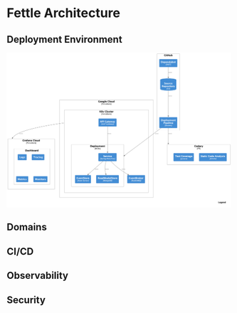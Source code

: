 # Fettle Architecture

## Deployment Environment

![deployment](./diagrams/deployment.png)

## Domains

## CI/CD

## Observability

## Security
